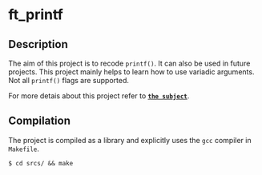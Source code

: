 # ft_printf

## Description
The aim of this project is to recode `printf()`. It can also be used in future projects. This project mainly helps to learn how to use variadic arguments. Not all `printf()` flags are supported.

For more detais about this project refer to [**`the subject`**](en.subject.pdf).

## Compilation
The project is compiled as a library and explicitly uses the `gcc` compiler in `Makefile`.

```shell
$ cd srcs/ && make
```